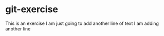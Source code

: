# git-exercise
This is an exercise
I am just going to add another line of text
I am adding another line